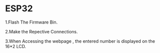 # ESP32

1.Flash The Firmware Bin.

2.Make the Repective Connections.

3.When Accessing the webpage , the entered number is displayed on the 16*2 LCD.
